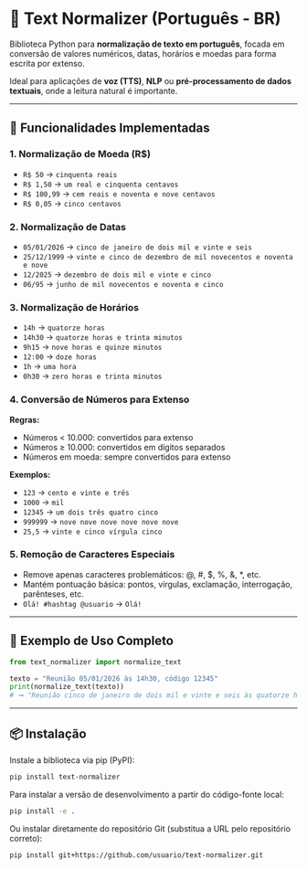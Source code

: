 # 🧠 Text Normalizer (Português - BR)

Biblioteca Python para **normalização de texto em português**, focada em conversão de valores numéricos, datas, horários e moedas para forma escrita por extenso.

Ideal para aplicações de **voz (TTS)**, **NLP** ou **pré-processamento de dados textuais**, onde a leitura natural é importante.

---

## 🧬 Funcionalidades Implementadas

### 1. Normalização de Moeda (R$)

- `R$ 50` → `cinquenta reais`
- `R$ 1,50` → `um real e cinquenta centavos`
- `R$ 100,99` → `cem reais e noventa e nove centavos`
- `R$ 0,05` → `cinco centavos`

### 2. Normalização de Datas

- `05/01/2026` → `cinco de janeiro de dois mil e vinte e seis`
- `25/12/1999` → `vinte e cinco de dezembro de mil novecentos e noventa e nove`
- `12/2025` → `dezembro de dois mil e vinte e cinco`
- `06/95` → `junho de mil novecentos e noventa e cinco`

### 3. Normalização de Horários

- `14h` → `quatorze horas`
- `14h30` → `quatorze horas e trinta minutos`
- `9h15` → `nove horas e quinze minutos`
- `12:00` → `doze horas`
- `1h` → `uma hora`
- `0h30` → `zero horas e trinta minutos`

### 4. Conversão de Números para Extenso

**Regras:**

- Números < 10.000: convertidos para extenso
- Números ≥ 10.000: convertidos em dígitos separados
- Números em moeda: sempre convertidos para extenso

**Exemplos:**

- `123` → `cento e vinte e três`
- `1000` → `mil`
- `12345` → `um dois três quatro cinco`
- `999999` → `nove nove nove nove nove nove`
- `25,5` → `vinte e cinco vírgula cinco`

### 5. Remoção de Caracteres Especiais

- Remove apenas caracteres problemáticos: @, #, $, %, &, *, etc.
- Mantém pontuação básica: pontos, vírgulas, exclamação, interrogação, parênteses, etc.
- `Olá! #hashtag @usuario` → `Olá!`

---

## 🧠 Exemplo de Uso Completo

```python
from text_normalizer import normalize_text

texto = "Reunião 05/01/2026 às 14h30, código 12345"
print(normalize_text(texto))
# ➞ "Reunião cinco de janeiro de dois mil e vinte e seis às quatorze horas e trinta minutos, código um dois três quatro cinco"
```

---

## 📦 Instalação

Instale a biblioteca via pip (PyPI):

```bash
pip install text-normalizer
```

Para instalar a versão de desenvolvimento a partir do código-fonte local:

```bash
pip install -e .
```

Ou instalar diretamente do repositório Git (substitua a URL pelo repositório correto):

```bash
pip install git+https://github.com/usuario/text-normalizer.git
```
